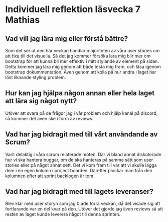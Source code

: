 ﻿# Individuell reflektion läsvecka 7 Mathias

## Vad vill jag lära mig eller förstå bättre?

Som det ser ut den här veckan handlar majoriteten av våra user stories om att fixa till det visuella. Så det jag kommer
försöka lära mig blir mer om bootstrap för att kunna bli mer effektiv i mitt stylande av element på sidan. Detta kommer
jag lära mig genom att både testa mig fram, och läsa igenom bootstrap dokummentation. Även genom att kolla på hur andra
i laget har löst liknande styling problem.

## Hur kan jag hjälpa någon annan eller hela laget att lära sig något nytt?

Utöver att svara på de frågor jag i vår problem och hjälp kanal på discord, så kommer det även ske i form av reviews.

## Vad har jag bidragit med till vårt användande av Scrum?

Varit delaktig i våra scrum relaterade möten. Där vi bland annat diskuterade hur vi ska hantera buggar, om de ska
hanteras på samma sätt som user stories eller på något annat sett. Det vi kom fram till var att vi skulle lägga dem i en
egen kolumn i project boarden. Därefter plockar man från den kolumnen efter att sprint backlogen är tom.

## Vad har jag bidragit med till lagets leveranser?

Blev klar med user storyn som jag 0:ade förra veckan, då det visade sig att fortfarande var en del kvar på den. Utöver
det gjorde jag även reviews så att resten av laget kunde leverera något till denna sprinten.

